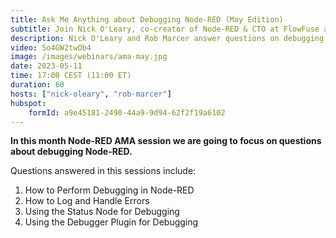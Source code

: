 ```yaml
---
title: Ask Me Anything about Debugging Node-RED (May Edition)
subtitle: Join Nick O'Leary, co-creator of Node-RED & CTO at FlowFuse and Rob Marcer, Developer Educator at FlowFuse, for an AMA on Node-RED Debugging
description: Nick O'Leary and Rob Marcer answer questions on debugging Node-RED in this Q+A session
video: 5o4GW2twOb4
image: /images/webinars/ama-may.jpg
date: 2023-05-11
time: 17:00 CEST (11:00 ET) 
duration: 60
hosts: ["nick-oleary", "rob-marcer"]
hubspot:
    formId: a9e45181-2490-44a9-9d94-62f2f19a6102
---
```


**In this month Node-RED AMA session we are going to focus on questions about debugging Node-RED.**

<!--more-->

Questions answered in this sessions include:
1. How to Perform Debugging in Node-RED
2. How to Log and Handle Errors
3. Using the Status Node for Debugging
4. Using the Debugger Plugin for Debugging